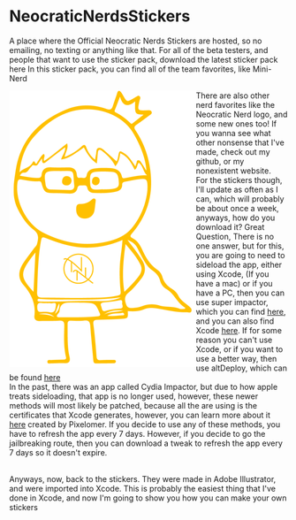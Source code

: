 # NeocraticNerdsStickers
A place where the Official Neocratic Nerds Stickers are hosted, so no emailing, no texting or anything like that.
For all of the beta testers, and people that want to use the sticker pack, download the latest sticker pack here
In this sticker pack, you can find all of the team favorites, like Mini-Nerd

<img src="Golden_Nerd_small.png" align="left" /><p>There are also other nerd favorites like the Neocratic Nerd logo, and some new ones too! If you wanna see what other nonsense that I've made, check out my github, or my nonexistent website.
  <br>
  For the stickers though, I'll update as often as I can, which will probably be about once a week, anyways, how do you download it? Great Question, There is no one answer, but for this, you are going to need to sideload the app, either using Xcode, (If you have a mac) or if you have a PC, then you can use super impactor, which you can find <a href ="https://superimpactor.net/">here</a>, and you can also find Xcode <a href="https://developer.apple.com/xcode/">here</a>. If for some reason you can't use Xcode, or if you want to use a better way, then use altDeploy, which can be found <a href="https://github.com/pixelomer/AltDeploy/releases/download/v1.1/AltDeploy.zip">here</a>
  <br>
In the past, there was an app called Cydia Impactor, but due to how apple treats sideloading, that app is no longer used, however, these newer methods will most likely be patched, because all the are using is the certificates that Xcode generates, however, you can learn more about it <a href="https://github.com/pixelomer/AltDeploy">here</a> created by Pixelomer. If you decide to use any of these methods, you have to refresh the app every 7 days. However, if you decide to go the jailbreaking route, then you can download a tweak to refresh the app every 7 days so it doesn't expire. </p>
  <br>
Anyways, now, back to the stickers. They were made in Adobe Illustrator, and were imported into Xcode. This is probably the easiest thing that I've done in Xcode, and now I'm going to show you how you can make your own stickers
